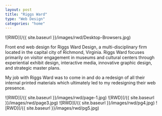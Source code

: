 ```yaml
---
layout: post
title: "Riggs Ward"
type: "Web Design"
categories: "home"
---
```


![RWD](/{{ site.baseurl }}/images/rwd/Desktop-Browsers.jpg)

Front end web design for Riggs Ward Design, a multi-disciplinary firm located in the capital city of Richmond, Virginia. Riggs Ward focuses primarily on  visitor engagement in museums and cultural centers through experiential exhibit design, interactive media, innovative graphic design, and strategic master plans.

My job with Riggs Ward was to come in and do a redesign of all their internal printed materials which ultimately led to my redesigning their web presence.

![RWD](/{{ site.baseurl }}/images/rwd/page-1.jpg)
![RWD](/{{ site.baseurl }}/images/rwd/page3.jpg)
![RWD](/{{ site.baseurl }}/images/rwd/pg4.jpg)
![RWD](/{{ site.baseurl }}/images/rwd/pg5.jpg)
